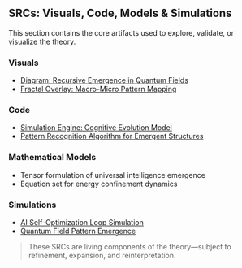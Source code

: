 ## SRCs: Visuals, Code, Models & Simulations

This section contains the core artifacts used to explore, validate, or visualize the theory.

### Visuals
- [Diagram: Recursive Emergence in Quantum Fields](link)
- [Fractal Overlay: Macro-Micro Pattern Mapping](link)

### Code
- [Simulation Engine: Cognitive Evolution Model](link)
- [Pattern Recognition Algorithm for Emergent Structures](link)

### Mathematical Models
- Tensor formulation of universal intelligence emergence
- Equation set for energy confinement dynamics

### Simulations
- [AI Self-Optimization Loop Simulation](link)
- [Quantum Field Pattern Emergence](link)

> These SRCs are living components of the theory—subject to refinement, expansion, and reinterpretation.
